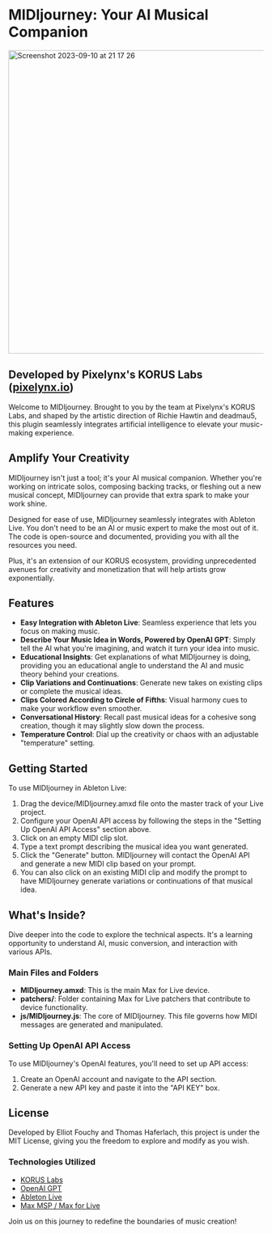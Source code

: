 # MIDIjourney: Your AI Musical Companion

<img width="600" alt="Screenshot 2023-09-10 at 21 17 26" src="https://github.com/ElliotEtag/MIDIjourney/assets/5099901/d63b7e3a-d79f-4134-948d-3af4336e3326">

## Developed by Pixelynx's KORUS Labs ([pixelynx.io](https://pixelynx.io))

Welcome to MIDIjourney. Brought to you by the team at Pixelynx's KORUS Labs, and shaped by the artistic direction of Richie Hawtin and deadmau5, this plugin seamlessly integrates artificial intelligence to elevate your music-making experience.

## Amplify Your Creativity

MIDIjourney isn't just a tool; it's your AI musical companion. Whether you're working on intricate solos, composing backing tracks, or fleshing out a new musical concept, MIDIjourney can provide that extra spark to make your work shine.

Designed for ease of use, MIDIjourney seamlessly integrates with Ableton Live. You don't need to be an AI or music expert to make the most out of it. The code is open-source and documented, providing you with all the resources you need.

Plus, it's an extension of our KORUS ecosystem, providing unprecedented avenues for creativity and monetization that will help artists grow exponentially.

## Features

- **Easy Integration with Ableton Live**: Seamless experience that lets you focus on making music.
- **Describe Your Music Idea in Words, Powered by OpenAI GPT**: Simply tell the AI what you're imagining, and watch it turn your idea into music.
- **Educational Insights**: Get explanations of what MIDIjourney is doing, providing you an educational angle to understand the AI and music theory behind your creations.
- **Clip Variations and Continuations**: Generate new takes on existing clips or complete the musical ideas.
- **Clips Colored According to Circle of Fifths**: Visual harmony cues to make your workflow even smoother.
- **Conversational History**: Recall past musical ideas for a cohesive song creation, though it may slightly slow down the process.
- **Temperature Control**: Dial up the creativity or chaos with an adjustable "temperature" setting.

## Getting Started

To use MIDIjourney in Ableton Live:

1. Drag the device/MIDIjourney.amxd file onto the master track of your Live project. 
2. Configure your OpenAI API access by following the steps in the "Setting Up OpenAI API Access" section above.
3. Click on an empty MIDI clip slot. 
4. Type a text prompt describing the musical idea you want generated.
5. Click the "Generate" button. MIDIjourney will contact the OpenAI API and generate a new MIDI clip based on your prompt.
6. You can also click on an existing MIDI clip and modify the prompt to have MIDIjourney generate variations or continuations of that musical idea.

## What's Inside?

Dive deeper into the code to explore the technical aspects. It's a learning opportunity to understand AI, music conversion, and interaction with various APIs.

### Main Files and Folders

- **MIDIjourney.amxd**: This is the main Max for Live device.
- **patchers/**: Folder containing Max for Live patchers that contribute to device functionality.
- **js/MIDIjourney.js**: The core of MIDIjourney. This file governs how MIDI messages are generated and manipulated.

### Setting Up OpenAI API Access

To use MIDIjourney's OpenAI features, you'll need to set up API access:

1. Create an OpenAI account and navigate to the API section.
2. Generate a new API key and paste it into the "API KEY" box.

## License

Developed by Elliot Fouchy and Thomas Haferlach, this project is under the MIT License, giving you the freedom to explore and modify as you wish. 

### Technologies Utilized

- [KORUS Labs](https://korus.co/koruslabs)
- [OpenAI GPT](https://openai.com/research/gpt-3/)
- [Ableton Live](https://www.ableton.com/)
- [Max MSP / Max for Live](https://cycling74.com/products/max)

Join us on this journey to redefine the boundaries of music creation!
